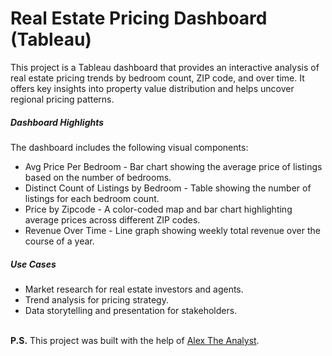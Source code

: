 # Real Estate Pricing Dashboard (Tableau)
This project is a Tableau dashboard that provides an interactive analysis of real estate pricing trends by bedroom count, ZIP code, and over time. It offers key insights into property value distribution and helps uncover regional pricing patterns.

##### Dashboard Highlights
The dashboard includes the following visual components:
  * Avg Price Per Bedroom - Bar chart showing the average price of listings based on the number of bedrooms.
  * Distinct Count of Listings by Bedroom - Table showing the number of listings for each bedroom count.
  * Price by Zipcode - A color-coded map and bar chart highlighting average prices across different ZIP codes.
  * Revenue Over Time - Line graph showing weekly total revenue over the course of a year.

##### Use Cases
  * Market research for real estate investors and agents.
  * Trend analysis for pricing strategy.
  * Data storytelling and presentation for stakeholders.<br><br>

**P.S.** This project was built with the help of [Alex The Analyst](https://www.youtube.com/@AlexTheAnalyst).
